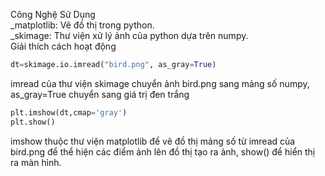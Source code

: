 Công Nghệ Sử Dụng<br> 
_matplotlib: Vẽ đồ thị trong python.<br>
_skimage: Thư viện xử lý ảnh của python dựa trên numpy.<br>
Giải thích cách hoạt động<br>
```python
dt=skimage.io.imread("bird.png", as_gray=True)
```
imread của thư viện skimage chuyển ảnh bird.png sang mảng số numpy, as_gray=True chuyển sang giá trị đen trắng
```python
plt.imshow(dt,cmap='gray')
plt.show()
```
imshow thuộc thư viện matplotlib để vẽ đồ thị mảng số từ imread của bird.png để thể hiện các điểm ảnh lên đồ thị tạo ra ảnh, show() để hiển thị ra màn hình.
